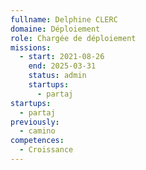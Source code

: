 ```yaml
---
fullname: Delphine CLERC
domaine: Déploiement
role: Chargée de déploiement
missions:
  - start: 2021-08-26
    end: 2025-03-31
    status: admin
    startups:
      - partaj
startups:
  - partaj
previously:
  - camino
competences:
  - Croissance
---
```

